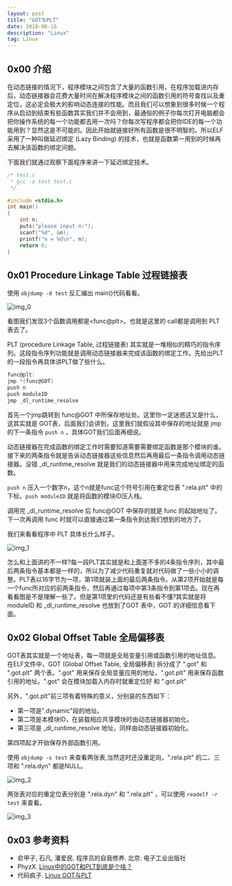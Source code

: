 ```yaml
---
layout: post
title: "GOT与PLT"
date: 2018-06-16 
description: "Linux"
tag: Linux
---
```


## 0x00 介绍

在动态链接的情况下，程序模块之间包含了大量的函数引用，在程序加载进内存后，动态链接器会花费大量时间在解决程序模块之间的函数引用的符号查找以及重定位，这必定会极大的影响动态连接的性能。而且我们可以想象到很多时候一个程序从启动到结束有些函数其实我们并不会用到，最通俗的例子你每次打开电脑都会把你操作系统的每一个功能都去用一次吗？你每次写程序都会把你IDE的每一个功能用到？显然这是不可能的。因此开始就链接好所有函数是很不明智的。所以ELF采用了一种叫做延迟绑定 (Lazy Binding) 的技术，也就是函数第一用到的时候再去解决该函数的绑定问题。

下面我们就通过观察下面程序来讲一下延迟绑定技术。

```c
/* test.c
 * gcc -o test test.c
 */

#include <stdio.h>
int main()
{
	int n;
	puts("please input n:");
	scanf("%d", &n);
	printf("n = %d\n", n);
	return 0;
}
```

## 0x01 Procedure Linkage Table 过程链接表

使用 `objdump -d test` 反汇编出 main()代码看看。

![img_0](/images/posts/GOT与PLT/img_0.png)

看图我们发现3个函数调用都是\<func@plt\>。也就是这里的 call都是调用到 PLT表去了。

PLT (procedure Linkage Table, 过程链接表) 其实就是一堆相似的精巧的指令序列。这段指令序列功能就是调用动态链接器来完成该函数的绑定工作。先给出PLT的一段指令再具体讲PLT做了些什么。

```c
func@plt:
jmp *(func@GOT)
push n
push moduleID
jmp _dl_runtime_resolve
```

首先一个jmp跳转到 func@GOT 中所保存地址处。这里你一定迷惑这又是什么，这其实就是 GOT表，后面我们会讲到，这里我们就假设其中保存的地址就是 jmp的下一条指令 `push n` ，具体GOT我们后面再细说。

动态链接器在完成函数的绑定工作时需要知道需要需要绑定函数是那个模块的谁。接下来的两条指令就是告诉动态链接器这些信息然后再用最后一条指令调用动态链接器。没错 _dl_runtime_resolve 就是我们的动态链接器中用来完成地址绑定的函数。

`push n` 压入一个数字n，这个n就是func这个符号引用在重定位表 ".rela.plt" 中的下标。`push moduleID` 就是将函数的模块ID压入栈。

调用完 _dl_runtime_resolve 后 func@GOT 中保存的就是 func 的起始地址了。下一次再调用 func 时就可以直接通过第一条指令到达我们想到的地方了。

我们来看看程序中 PLT 具体长什么样子。

![img_1](/images/posts/GOT与PLT/img_1.png)

怎么和上面讲的不一样?每一段PLT其实就是和上面差不多的4条指令序列，其中最后两条指令基本都是一样的，所以为了减少代码重复就对代码做了一些小小的调整。PLT表以16字节为一项，第1项就装上面的最后两条指令。从第2项开始就是每一个func所对应的前两条指令，然后再通过每项中第3条指令到第1项去。现在再看看图是不是理解一些了。但是第1项里的代码还是有些看不懂?其实就是将 moduleID 和 _dl_runtime_resolve 也放到了GOT 表中，GOT 的详细信息看下面。

## 0x02 Global Offset Table 全局偏移表

GOT表其实就是一个地址表，每一项就是全局变量引用或函数引用的地址信息。在ELF文件中，GOT (Global Offset Table, 全局偏移表) 拆分成了 ".got" 和 ".got.plt" 两个表。".got" 用来保存全局变量应用的地址，".got.plt" 用来保存函数引用的地址。".got" 会在模块加载入内存时就重定位好 和 ".got.plt"

另外，".got.plt"前三项有着特殊的意义，分别装的东西如下：

+ 第一项是".dynamic"段的地址。
+ 第二项是本模块ID，在装载相应共享模块时由动态链接器初始化。
+ 第三项是 _dl_runtime_resolve 地址，同样由动态链接器初始化。

第四项起才开始保存外部函数引用。

使用 `objdump -s test` 来查看两张表,当然这时还没重定向，".rela.plt" 的二、三项和 ".rela.dyn" 都是NULL。

![img_2](/images/posts/GOT与PLT/img_2.png)

两张表对应的重定位表分别是 ".rela.dyn" 和 ".rela.plt" ，可以使用 `readelf -r test` 来查看。

![img_3](/images/posts/GOT与PLT/img_3.png)

## 0x03 参考资料

+ 俞甲子, 石凡, 潘爱民. 程序员的自我修养. 北京: 电子工业出版社
+ PhyzX. [Linux中的GOT和PLT到底是个啥？](http://www.freebuf.com/articles/system/135685.html)
+ 代码疯子. [Linux GOT与PLT](http://www.programlife.net/linux-got-plt.html)
